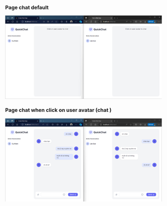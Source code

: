 ### Page chat default
![Alt text](image.png)

### Page chat when click on user avatar (chat )
![Alt text](image-1.png)
